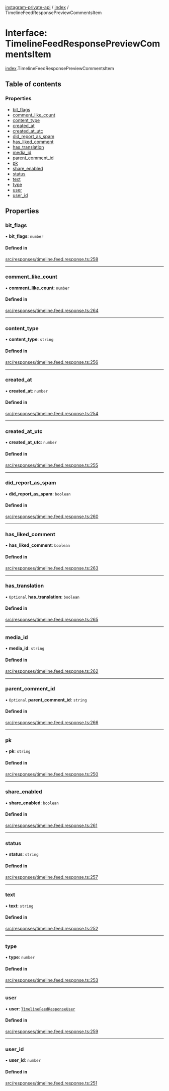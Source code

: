 [instagram-private-api](../../README.md) / [index](../../modules/index.md) / TimelineFeedResponsePreviewCommentsItem

# Interface: TimelineFeedResponsePreviewCommentsItem

[index](../../modules/index.md).TimelineFeedResponsePreviewCommentsItem

## Table of contents

### Properties

- [bit\_flags](TimelineFeedResponsePreviewCommentsItem.md#bit_flags)
- [comment\_like\_count](TimelineFeedResponsePreviewCommentsItem.md#comment_like_count)
- [content\_type](TimelineFeedResponsePreviewCommentsItem.md#content_type)
- [created\_at](TimelineFeedResponsePreviewCommentsItem.md#created_at)
- [created\_at\_utc](TimelineFeedResponsePreviewCommentsItem.md#created_at_utc)
- [did\_report\_as\_spam](TimelineFeedResponsePreviewCommentsItem.md#did_report_as_spam)
- [has\_liked\_comment](TimelineFeedResponsePreviewCommentsItem.md#has_liked_comment)
- [has\_translation](TimelineFeedResponsePreviewCommentsItem.md#has_translation)
- [media\_id](TimelineFeedResponsePreviewCommentsItem.md#media_id)
- [parent\_comment\_id](TimelineFeedResponsePreviewCommentsItem.md#parent_comment_id)
- [pk](TimelineFeedResponsePreviewCommentsItem.md#pk)
- [share\_enabled](TimelineFeedResponsePreviewCommentsItem.md#share_enabled)
- [status](TimelineFeedResponsePreviewCommentsItem.md#status)
- [text](TimelineFeedResponsePreviewCommentsItem.md#text)
- [type](TimelineFeedResponsePreviewCommentsItem.md#type)
- [user](TimelineFeedResponsePreviewCommentsItem.md#user)
- [user\_id](TimelineFeedResponsePreviewCommentsItem.md#user_id)

## Properties

### bit\_flags

• **bit\_flags**: `number`

#### Defined in

[src/responses/timeline.feed.response.ts:258](https://github.com/Nerixyz/instagram-private-api/blob/0e0721c/src/responses/timeline.feed.response.ts#L258)

___

### comment\_like\_count

• **comment\_like\_count**: `number`

#### Defined in

[src/responses/timeline.feed.response.ts:264](https://github.com/Nerixyz/instagram-private-api/blob/0e0721c/src/responses/timeline.feed.response.ts#L264)

___

### content\_type

• **content\_type**: `string`

#### Defined in

[src/responses/timeline.feed.response.ts:256](https://github.com/Nerixyz/instagram-private-api/blob/0e0721c/src/responses/timeline.feed.response.ts#L256)

___

### created\_at

• **created\_at**: `number`

#### Defined in

[src/responses/timeline.feed.response.ts:254](https://github.com/Nerixyz/instagram-private-api/blob/0e0721c/src/responses/timeline.feed.response.ts#L254)

___

### created\_at\_utc

• **created\_at\_utc**: `number`

#### Defined in

[src/responses/timeline.feed.response.ts:255](https://github.com/Nerixyz/instagram-private-api/blob/0e0721c/src/responses/timeline.feed.response.ts#L255)

___

### did\_report\_as\_spam

• **did\_report\_as\_spam**: `boolean`

#### Defined in

[src/responses/timeline.feed.response.ts:260](https://github.com/Nerixyz/instagram-private-api/blob/0e0721c/src/responses/timeline.feed.response.ts#L260)

___

### has\_liked\_comment

• **has\_liked\_comment**: `boolean`

#### Defined in

[src/responses/timeline.feed.response.ts:263](https://github.com/Nerixyz/instagram-private-api/blob/0e0721c/src/responses/timeline.feed.response.ts#L263)

___

### has\_translation

• `Optional` **has\_translation**: `boolean`

#### Defined in

[src/responses/timeline.feed.response.ts:265](https://github.com/Nerixyz/instagram-private-api/blob/0e0721c/src/responses/timeline.feed.response.ts#L265)

___

### media\_id

• **media\_id**: `string`

#### Defined in

[src/responses/timeline.feed.response.ts:262](https://github.com/Nerixyz/instagram-private-api/blob/0e0721c/src/responses/timeline.feed.response.ts#L262)

___

### parent\_comment\_id

• `Optional` **parent\_comment\_id**: `string`

#### Defined in

[src/responses/timeline.feed.response.ts:266](https://github.com/Nerixyz/instagram-private-api/blob/0e0721c/src/responses/timeline.feed.response.ts#L266)

___

### pk

• **pk**: `string`

#### Defined in

[src/responses/timeline.feed.response.ts:250](https://github.com/Nerixyz/instagram-private-api/blob/0e0721c/src/responses/timeline.feed.response.ts#L250)

___

### share\_enabled

• **share\_enabled**: `boolean`

#### Defined in

[src/responses/timeline.feed.response.ts:261](https://github.com/Nerixyz/instagram-private-api/blob/0e0721c/src/responses/timeline.feed.response.ts#L261)

___

### status

• **status**: `string`

#### Defined in

[src/responses/timeline.feed.response.ts:257](https://github.com/Nerixyz/instagram-private-api/blob/0e0721c/src/responses/timeline.feed.response.ts#L257)

___

### text

• **text**: `string`

#### Defined in

[src/responses/timeline.feed.response.ts:252](https://github.com/Nerixyz/instagram-private-api/blob/0e0721c/src/responses/timeline.feed.response.ts#L252)

___

### type

• **type**: `number`

#### Defined in

[src/responses/timeline.feed.response.ts:253](https://github.com/Nerixyz/instagram-private-api/blob/0e0721c/src/responses/timeline.feed.response.ts#L253)

___

### user

• **user**: [`TimelineFeedResponseUser`](TimelineFeedResponseUser.md)

#### Defined in

[src/responses/timeline.feed.response.ts:259](https://github.com/Nerixyz/instagram-private-api/blob/0e0721c/src/responses/timeline.feed.response.ts#L259)

___

### user\_id

• **user\_id**: `number`

#### Defined in

[src/responses/timeline.feed.response.ts:251](https://github.com/Nerixyz/instagram-private-api/blob/0e0721c/src/responses/timeline.feed.response.ts#L251)
